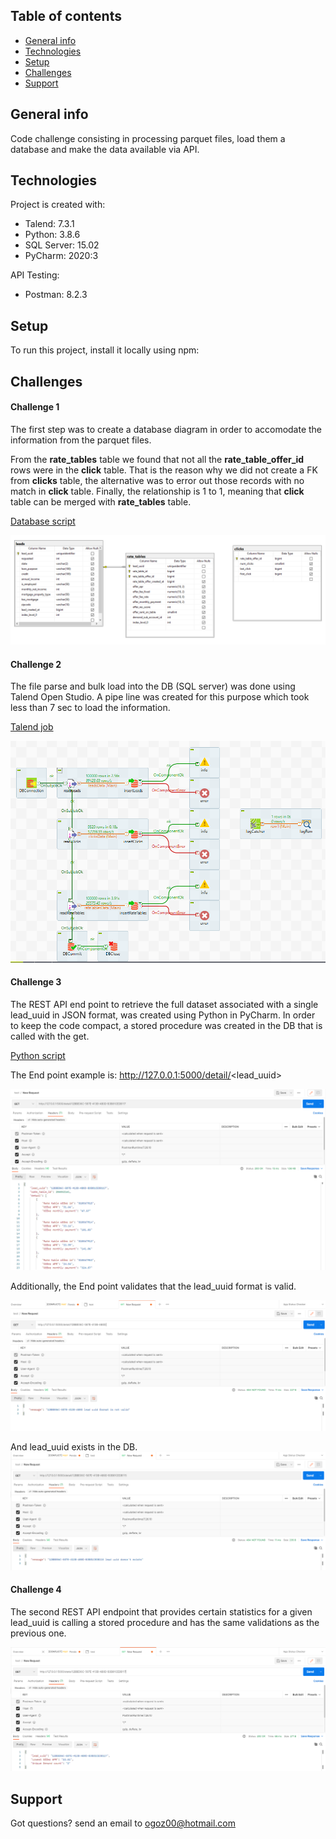 ## Table of contents
* [General info](#general-info)
* [Technologies](#technologies)
* [Setup](#setup)
* [Challenges](#challenges)
* [Support](#support)

## General info
Code challenge consisting in processing parquet files, load them a database and make the data available via API.
	
## Technologies
Project is created with:
* Talend: 7.3.1
* Python: 3.8.6
* SQL Server: 15.02
* PyCharm: 2020:3

API Testing:
* Postman: 8.2.3

	
## Setup
To run this project, install it locally using npm:

## Challenges

#### Challenge 1
The first step was to create a database diagram in order to accomodate the information from the parquet files.

From the <b>rate_tables</b> table we found that not all the <b>rate_table_offer_id</b> rows were in the <b>click</b> table. That is the reason why we did not create a FK from <b>clicks</b> table, the alternative was to error out those records with no match in <b>click</b> table. Finally, the relationship is 1 to 1, meaning that <b>click</b> table can be merged with <b>rate_tables</b> table.

[Database script](https://github.com/OscarGlz/even_test/blob/main/even_db.sql)

![Database Diagram](https://github.com/OscarGlz/even_test/blob/main/DBDiagram.PNG)

#### Challenge 2
The file parse and bulk load into the DB (SQL server) was done using Talend Open Studio. A pipe line was created for this purpose which took less than 7 sec to load the information.

[Talend job](https://github.com/OscarGlz/even_test/blob/main/talend_job.zip)

![Talend pipeline](https://github.com/OscarGlz/even_test/blob/main/Talend.PNG)

#### Challenge 3
The REST API end point to retrieve the full dataset associated with a single lead_uuid in JSON format, was created using Python in PyCharm. In order to keep the code compact, a stored procedure was created in the DB that is called with the get.

[Python script](https://github.com/OscarGlz/even_test/blob/main/main.py)

The End point example is:
http://127.0.0.1:5000/detail/<lead_uuid>

![postman11](https://github.com/OscarGlz/even_test/blob/main/postman11.PNG)

Additionally, the End point validates that the lead_uuid format is valid. 

![postman12](https://github.com/OscarGlz/even_test/blob/main/postman12.PNG)

And lead_uuid exists in the DB.
![postman13](https://github.com/OscarGlz/even_test/blob/main/postman13.PNG)


#### Challenge 4
The second REST API endpoint that provides certain statistics for a given lead_uuid is calling a stored procedure and has the same validations as the previous one.

![postman21](https://github.com/OscarGlz/even_test/blob/main/postman21.PNG)


## Support
Got questions? send an email to ogoz00@hotmail.com


